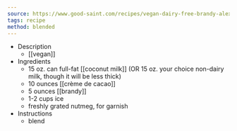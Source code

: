 ```yaml
---
source: https://www.good-saint.com/recipes/vegan-dairy-free-brandy-alexander
tags: recipe
method: blended
---
```


- Description
	- [[vegan]]
- Ingredients
	- 15 oz. can full-fat [[coconut milk]] (OR 15 oz. your choice non-dairy milk, though it will be less thick)
	- 10 ounces [[crème de cacao]]
	- 5 ounces [[brandy]]
	- 1-2 cups ice
	- freshly grated nutmeg, for garnish
- Instructions
	- blend